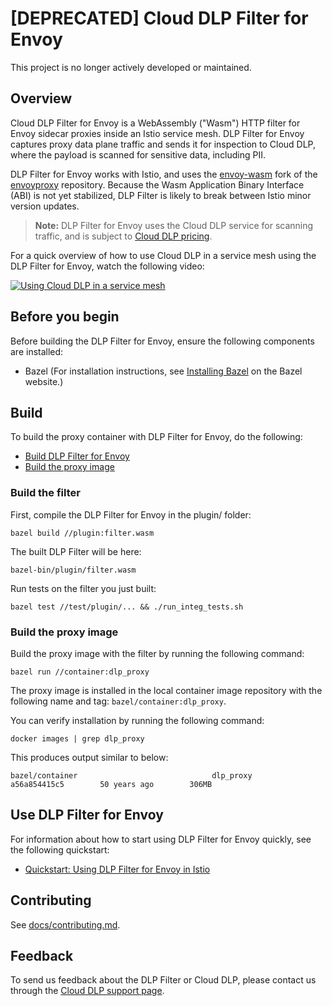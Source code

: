 # [DEPRECATED] Cloud DLP Filter for Envoy

This project is no longer actively developed or maintained.

## Overview

Cloud DLP Filter for Envoy is a WebAssembly ("Wasm") HTTP filter for Envoy sidecar proxies inside an
Istio service mesh. DLP Filter for Envoy captures proxy data plane traffic and sends it for
inspection to Cloud DLP, where the payload is scanned for sensitive data, including PII.

DLP Filter for Envoy works with Istio, and uses the [envoy-wasm](https://github.com/envoyproxy/envoy-wasm)
fork of the [envoyproxy](https://github.com/envoyproxy) repository. 
Because the Wasm Application Binary Interface (ABI) is not yet stabilized, DLP Filter is likely to
break between Istio minor version updates.

> **Note:** DLP Filter for Envoy uses the Cloud DLP service for scanning traffic, and is subject to 
  [Cloud DLP pricing](https://cloud.google.com/dlp/pricing).

For a quick overview of how to use Cloud DLP in a service mesh using the DLP Filter for Envoy,
watch the following video:

[![Using Cloud DLP in a service mesh](https://img.youtube.com/vi/Vh_KufKwpMA/mqdefault.jpg)](https://www.youtube.com/watch?v=Vh_KufKwpMA)

## Before you begin

Before building the DLP Filter for Envoy, ensure the following components are installed:

*   Bazel (For installation instructions, see [Installing
    Bazel](https://docs.bazel.build/versions/master/install.html) on the Bazel website.)

## Build

To build the proxy container with DLP Filter for Envoy, do the following:

*   [Build DLP Filter for Envoy](#build-the-filter)
*   [Build the proxy image](#build-the-proxy-image)

### Build the filter

First, compile the DLP Filter for Envoy in the plugin/ folder:

```
bazel build //plugin:filter.wasm
```

The built DLP Filter will be here:

```
bazel-bin/plugin/filter.wasm
```

Run tests on the filter you just built:

```
bazel test //test/plugin/... && ./run_integ_tests.sh
```

### Build the proxy image

Build the proxy image with the filter by running the following command:

```
bazel run //container:dlp_proxy
```

The proxy image is installed in the local container image repository with the following name and
tag: `bazel/container:dlp_proxy`. 

You can verify installation by running the following command:

```
docker images | grep dlp_proxy
```

This produces output similar to below:

```
bazel/container                              dlp_proxy                      a56a854415c5        50 years ago        306MB
```

## Use DLP Filter for Envoy

For information about how to start using DLP Filter for Envoy quickly, see the following quickstart:

*   [Quickstart: Using DLP Filter for Envoy in Istio](docs/istio_quickstart.md)

## Contributing

See [docs/contributing.md](docs/contributing.md).

## Feedback

To send us feedback about the DLP Filter or Cloud DLP, please contact us through the 
[Cloud DLP support page](https://cloud.google.com/dlp/docs/support/getting-support).


